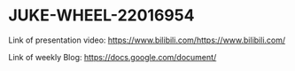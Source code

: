 # JUKE-WHEEL-22016954
Link of presentation video:   https://www.bilibili.com/https://www.bilibili.com/
  
Link of weekly Blog:  https://docs.google.com/document/
